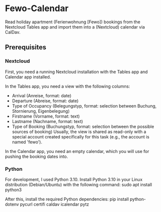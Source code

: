 # Fewo-Calendar
Read holiday apartment (Ferienwohnung \[Fewo\]) bookings from the Nextcloud Tables app and import them into a (Nextcloud) calendar via CalDav.

## Prerequisites

### Nextcloud
First, you need a running Nextcloud installation with the Tables app and Calendar app installed.

In the Tables app, you need a view with the following columns:
* Arrival (Anreise, format: date)
* Departure (Abreise, format: date)
* Type of Occupancy (Belegungstyp, format: selection between Buchung, Stornierung, Eigenbelegung)
* Firstname (Vorname, format: text)
* Lastname (Nachname, format: text)
* Type of Booking (Buchungstyp, format: selection between the possible sources of booking)
Usually, the view is shared as read-only with a special account created specifically for this task (e.g., the account is named 'fewo').

In the Calendar app, you need an empty calendar, which you will use for pushing the booking dates into.

### Python
For development, I used Python 3.10. Install Python 3.10 in your Linux distribution (Debian/Ubuntu) with the following command:
 sudo apt install python3

After this, install the required Python dependencies:
 pip install python-dotenv pycurl certifi caldav icalendar pytz

